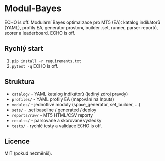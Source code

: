 # Modul-Bayes
ECHO is off.
Modulární Bayes optimalizace pro MT5 \(EA\): katalog indikátorů (YAML), profily EA, generátor prostoru, builder .set, runner, parser reportů, scorer a leaderboard.
ECHO is off.
## Rychlý start
1. `pip install -r requirements.txt`
2. `pytest -q`
ECHO is off.
## Struktura
- `catalog/` - YAML katalog indikátorů \(jediný zdroj pravdy\)
- `profiles/` - YAML profily EA \(mapování na Inputs\)
- `modules/` - jednotlivé moduly \(space_generator, set_builder, ...\)
- `sets/` - .set baseline / generated / deploy
- `reports/raw/` - MT5 HTML/CSV reporty
- `results/` - parsované a skórované výsledky
- `tests/` - rychlé testy a validace
ECHO is off.
## Licence
MIT \(pokud nezměníš\).
